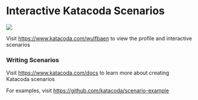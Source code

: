 # Interactive Katacoda Scenarios

[![](http://shields.katacoda.com/katacoda/wulfbaen/count.svg)](https://www.katacoda.com/wulfbaen "Get your profile on Katacoda.com")

Visit https://www.katacoda.com/wulfbaen to view the profile and interactive scenarios

### Writing Scenarios
Visit https://www.katacoda.com/docs to learn more about creating Katacoda scenarios

For examples, visit https://github.com/katacoda/scenario-example
